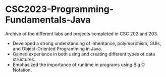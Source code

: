 # CSC2023-Programming-Fundamentals-Java
Archive of the different labs and projects completed in CSC 202 and 203.
- Developed a strong understanding of inheritance, polymorphism, GUIs, and Object-Oriented Programming in Java.
- Gained experience in both using and creating different types of data structures.
- Emphasized the importance of runtime in programs using Big O Notation. 
